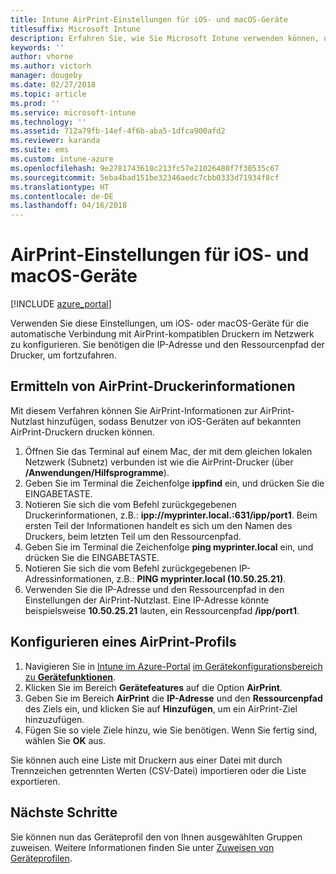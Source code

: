 ```yaml
---
title: Intune AirPrint-Einstellungen für iOS- und macOS-Geräte
titlesuffix: Microsoft Intune
description: Erfahren Sie, wie Sie Microsoft Intune verwenden können, um iOS- und macOS-Geräte automatisch mit AirPrint-kompatiblen Druckern zu verbinden.
keywords: ''
author: vhorne
ms.author: victorh
manager: dougeby
ms.date: 02/27/2018
ms.topic: article
ms.prod: ''
ms.service: microsoft-intune
ms.technology: ''
ms.assetid: 712a79fb-14ef-4f6b-aba5-1dfca900afd2
ms.reviewer: karanda
ms.suite: ems
ms.custom: intune-azure
ms.openlocfilehash: 9e2781743618c213fc57e21026480f7f30535c67
ms.sourcegitcommit: 5eba4bad151be32346aedc7cbb0333d71934f8cf
ms.translationtype: HT
ms.contentlocale: de-DE
ms.lasthandoff: 04/16/2018
---
```

# <a name="airprint-settings-for-ios-and-macos-devices"></a>AirPrint-Einstellungen für iOS- und macOS-Geräte

[!INCLUDE [azure_portal](./includes/azure_portal.md)]

Verwenden Sie diese Einstellungen, um iOS- oder macOS-Geräte für die automatische Verbindung mit AirPrint-kompatiblen Druckern im Netzwerk zu konfigurieren. Sie benötigen die IP-Adresse und den Ressourcenpfad der Drucker, um fortzufahren.

## <a name="find-airprint-printer-information"></a>Ermitteln von AirPrint-Druckerinformationen

Mit diesem Verfahren können Sie AirPrint-Informationen zur AirPrint-Nutzlast hinzufügen, sodass Benutzer von iOS-Geräten auf bekannten AirPrint-Druckern drucken können.

1. Öffnen Sie das Terminal auf einem Mac, der mit dem gleichen lokalen Netzwerk (Subnetz) verbunden ist wie die AirPrint-Drucker (über **/Anwendungen/Hilfsprogramme**).
2. Geben Sie im Terminal die Zeichenfolge **ippfind** ein, und drücken Sie die EINGABETASTE.
3. Notieren Sie sich die vom Befehl zurückgegebenen Druckerinformationen, z.B.: **ipp://myprinter.local.:631/ipp/port1**. Beim ersten Teil der Informationen handelt es sich um den Namen des Druckers, beim letzten Teil um den Ressourcenpfad.
4. Geben Sie im Terminal die Zeichenfolge **ping myprinter.local** ein, und drücken Sie die EINGABETASTE.
5. Notieren Sie sich die vom Befehl zurückgegebenen IP-Adressinformationen, z.B.: **PING myprinter.local (10.50.25.21)**.
6. Verwenden Sie die IP-Adresse und den Ressourcenpfad in den Einstellungen der AirPrint-Nutzlast. Eine IP-Adresse könnte beispielsweise **10.50.25.21** lauten, ein Ressourcenpfad **/ipp/port1**.

## <a name="configure-an-airprint-profile"></a>Konfigurieren eines AirPrint-Profils

1. Navigieren Sie in [Intune im Azure-Portal](https://portal.azure.com) [im Gerätekonfigurationsbereich zu **Gerätefunktionen**](device-features-configure.md). 
1. Klicken Sie im Bereich **Gerätefeatures** auf die Option **AirPrint**.
2. Geben Sie im Bereich **AirPrint** die **IP-Adresse** und den **Ressourcenpfad** des Ziels ein, und klicken Sie auf **Hinzufügen**, um ein AirPrint-Ziel hinzuzufügen.
3. Fügen Sie so viele Ziele hinzu, wie Sie benötigen. Wenn Sie fertig sind, wählen Sie **OK** aus.

Sie können auch eine Liste mit Druckern aus einer Datei mit durch Trennzeichen getrennten Werten (CSV-Datei) importieren oder die Liste exportieren.


## <a name="next-steps"></a>Nächste Schritte

Sie können nun das Geräteprofil den von Ihnen ausgewählten Gruppen zuweisen. Weitere Informationen finden Sie unter [Zuweisen von Geräteprofilen](device-profile-assign.md).